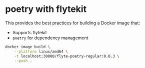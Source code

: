 # poetry with flytekit

This provides the best practices for building a Docker image that:

- Supports flytekit
- `poetry` for dependency management

```bash
docker image build \
    --platform linux/amd64 \
    -t localhost:30000/flyte-poetry-regular:0.0.3 \
    --push .
```
